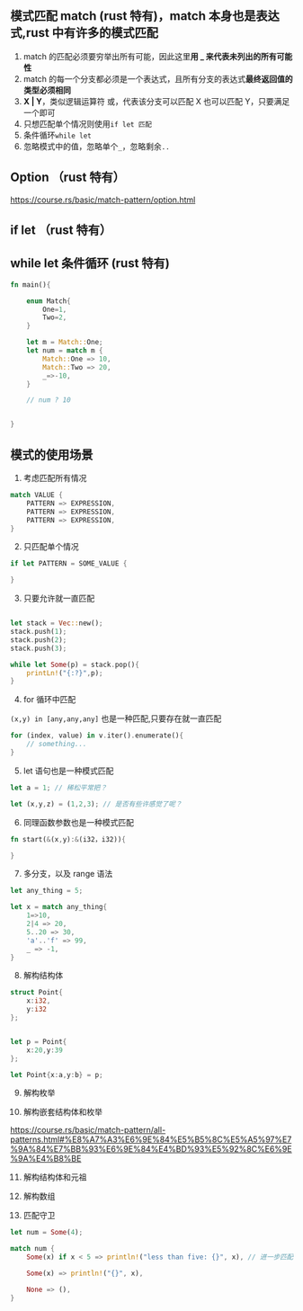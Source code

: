 ## 模式匹配 match (rust 特有)，match 本身也是表达式,rust 中有许多的模式匹配

1. match 的匹配必须要穷举出所有可能，因此这里**用 \_ 来代表未列出的所有可能性**
2. match 的每一个分支都必须是一个表达式，且所有分支的表达式**最终返回值的类型必须相同**
3. **X | Y**，类似逻辑运算符 或，代表该分支可以匹配 X 也可以匹配 Y，只要满足一个即可
4. 只想匹配单个情况则使用`if let 匹配`
5. 条件循环`while let`
6. 忽略模式中的值，忽略单个`_`，忽略剩余`..`

## Option （rust 特有）

https://course.rs/basic/match-pattern/option.html

## if let （rust 特有）

## while let 条件循环 (rust 特有)

```rust
fn main(){

    enum Match{
        One=1,
        Two=2,
    }

    let m = Match::One;
    let num = match m {
        Match::One => 10,
        Match::Two => 20,
        _=>-10,
    }

    // num ? 10


}

```

## 模式的使用场景

1. 考虑匹配所有情况

```rust
match VALUE {
    PATTERN => EXPRESSION,
    PATTERN => EXPRESSION,
    PATTERN => EXPRESSION,
}

```

2. 只匹配单个情况

```rust
if let PATTERN = SOME_VALUE {

}

```

3. 只要允许就一直匹配

```rust

let stack = Vec::new();
stack.push(1);
stack.push(2);
stack.push(3);

while let Some(p) = stack.pop(){
    printLn!("{:?}",p);
}

```

4. for 循环中匹配

`(x,y) in [any,any,any]` 也是一种匹配,只要存在就一直匹配

```rust
for (index, value) in v.iter().enumerate(){
    // something...
}

```

5. let 语句也是一种模式匹配

```rust
let a = 1; // 稀松平常把？

let (x,y,z) = (1,2,3); // 是否有些许感觉了呢？

```

6. 同理函数参数也是一种模式匹配

```rust
fn start(&(x,y):&(i32，i32)){

}

```

7. 多分支，以及 range 语法

```rust
let any_thing = 5;

let x = match any_thing{
    1=>10,
    2|4 => 20,
    5..20 => 30,
    'a'..'f' => 99,
    _ => -1,
}

```

8. 解构结构体

```rust
struct Point{
    x:i32,
    y:i32
};


let p = Point{
    x:20,y:39
};

let Point{x:a,y:b} = p;

```

9. 解构枚举

10. 解构嵌套结构体和枚举

https://course.rs/basic/match-pattern/all-patterns.html#%E8%A7%A3%E6%9E%84%E5%B5%8C%E5%A5%97%E7%9A%84%E7%BB%93%E6%9E%84%E4%BD%93%E5%92%8C%E6%9E%9A%E4%B8%BE

11. 解构结构体和元祖

12. 解构数组

13. 匹配守卫

```rust
let num = Some(4);

match num {
    Some(x) if x < 5 => println!("less than five: {}", x), // 进一步匹配

    Some(x) => println!("{}", x),

    None => (),
}

```
